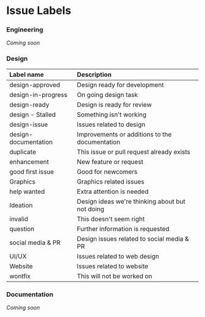 # Issue Labels

### Engineering

_Coming soon_

### Design

| Label name | Description |
| :--- | :--- |
| design-approved | Design ready for development |
| design-in-progress | On going design task |
| design-ready | Design is ready for review |
| design - Stalled | Something isn't working |
| design-issue | Issues related to design |
| design-documentation | Improvements or additions to the documentation |
| duplicate | This issue or pull request already exists |
| enhancement | New feature or request |
| good first issue | Good for newcomers |
| Graphics | Graphics related issues |
| help wanted | Extra attention is needed |
| Ideation | Design ideas we're thinking about but not doing |
| invalid | This doesn't seem right |
| question | Further information is requested |
| social media & PR | Design issues related to social media & PR |
| UI/UX | Issues related to web design |
| Website | Issues related to website |
| wontfix | This will not be worked on |

### Documentation

_Coming soon_

